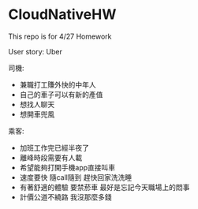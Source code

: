 # CloudNativeHW
This repo is for 4/27 Homework

User story: Uber

司機: 
- 兼職打工賺外快的中年人
- 自己的車子可以有新的產值
- 想找人聊天
- 想開車兜風

乘客:
- 加班工作完已經半夜了
- 離峰時段需要有人載
- 希望能夠打開手機app直接叫車
- 速度要快 隨call隨到 趕快回家洗洗睡
- 有著舒適的體驗 要禁菸車 最好是忘記今天職場上的悶事
- 計價公道不繞路 我沒那麼多錢
